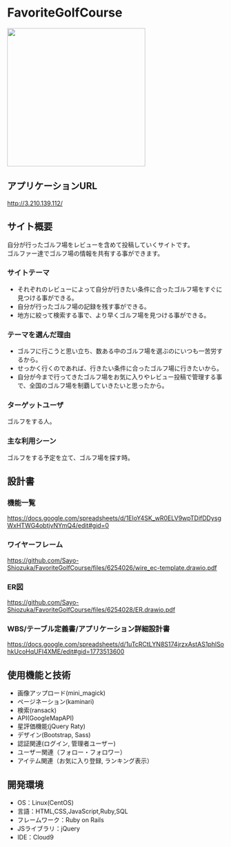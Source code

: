 # FavoriteGolfCourse
<img src="https://user-images.githubusercontent.com/76867260/113237558-06d7c400-92e2-11eb-9379-7095f985d246.jpg" width="320">

## アプリケーションURL
http://3.210.139.112/

## サイト概要
自分が行ったゴルフ場をレビューを含めて投稿していくサイトです。<br>
ゴルファー達でゴルフ場の情報を共有する事ができます。

### サイトテーマ
* それぞれのレビューによって自分が行きたい条件に合ったゴルフ場をすぐに見つける事ができる。
* 自分が行ったゴルフ場の記録を残す事ができる。<br>
* 地方に絞って検索する事で、より早くゴルフ場を見つける事ができる。

### テーマを選んだ理由
* ゴルフに行こうと思い立ち、数ある中のゴルフ場を選ぶのにいつも一苦労するから。<br>
* せっかく行くのであれば、行きたい条件に合ったゴルフ場に行きたいから。<br>
* 自分が今まで行ってきたゴルフ場をお気に入りやレビュー投稿で管理する事で、全国のゴルフ場を制覇していきたいと思ったから。

### ターゲットユーザ
ゴルフをする人。

### 主な利用シーン
ゴルフをする予定を立て、ゴルフ場を探す時。

## 設計書
### 機能一覧
https://docs.google.com/spreadsheets/d/1EIoY4SK_wR0ELV9wpTDifDDysgWxHTWG4obtjvNYmQ4/edit#gid=0
### ワイヤーフレーム
https://github.com/Sayo-Shiozuka/FavoriteGolfCourse/files/6254026/wire_ec-template.drawio.pdf
### ER図
https://github.com/Sayo-Shiozuka/FavoriteGolfCourse/files/6254028/ER.drawio.pdf
### WBS/テーブル定義書/アプリケーション詳細設計書
https://docs.google.com/spreadsheets/d/1uTcRCtLYN8S174jrzxAstAS1phlSohkUcoHqUFI4XME/edit#gid=1773513600

## 使用機能と技術
- 画像アップロード(mini_magick)
- ページネーション(kaminari)
- 検索(ransack)
- API(GoogleMapAPI)
- 星評価機能(jQuery Raty)
- デザイン(Bootstrap, Sass)
- 認証関連(ログイン, 管理者ユーザー)
- ユーザー関連（フォロー・フォロワー）
- アイテム関連（お気に入り登録, ランキング表示）


## 開発環境
- OS：Linux(CentOS)
- 言語：HTML,CSS,JavaScript,Ruby,SQL
- フレームワーク：Ruby on Rails
- JSライブラリ：jQuery
- IDE：Cloud9

